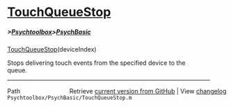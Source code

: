 # [TouchQueueStop](TouchQueueStop)
##### >[Psychtoolbox](Psychtoolbox)>[PsychBasic](PsychBasic)

[TouchQueueStop](TouchQueueStop)(deviceIndex)  
  
Stops delivering touch events from the specified device to the   
queue.  
\_\_\_\_\_\_\_\_\_\_\_\_\_\_\_\_\_\_\_\_\_\_\_\_\_\_\_\_\_\_\_\_\_\_\_\_\_\_\_\_\_\_\_\_\_\_\_\_\_\_\_\_\_\_\_\_\_\_\_\_\_\_\_\_\_\_\_\_\_\_\_\_\_  
  




<div class="code_header" style="text-align:right;">
  <span style="float:left;">Path&nbsp;&nbsp;</span> <span class="counter">Retrieve <a href=
  "https://raw.github.com/Psychtoolbox-3/Psychtoolbox-3/beta/Psychtoolbox/PsychBasic/TouchQueueStop.m">current version from GitHub</a> | View <a href=
  "https://github.com/Psychtoolbox-3/Psychtoolbox-3/commits/beta/Psychtoolbox/PsychBasic/TouchQueueStop.m">changelog</a></span>
</div>
<div class="code">
  <code>Psychtoolbox/PsychBasic/TouchQueueStop.m</code>
</div>

